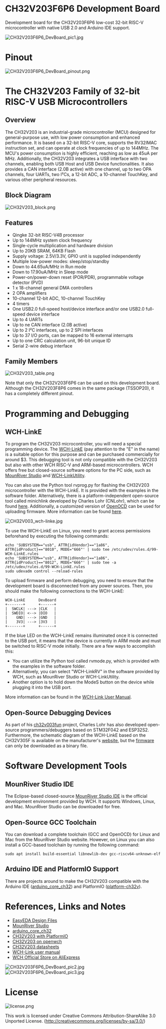 # CH32V203F6P6 Development Board
Development board for the CH32V203F6P6 low-cost 32-bit RISC-V microcontroller with native USB 2.0 and Arduino IDE support.

![CH32V203F6P6_DevBoard_pic1.jpg](https://raw.githubusercontent.com/wagiminator/Development-Boards/main/CH32V203F6P6_DevBoard/documentation/CH32V203F6P6_DevBoard_pic1.jpg)

# Pinout
![CH32V203F6P6_DevBoard_pinout.png](https://raw.githubusercontent.com/wagiminator/Development-Boards/main/CH32V203F6P6_DevBoard/documentation/CH32V203F6P6_DevBoard_pinout.png)

# The CH32V203 Family of 32-bit RISC-V USB Microcontrollers
## Overview
The CH32V203 is an industrial-grade microcontroller (MCU) designed for general-purpose use, with low power consumption and enhanced performance. It is based on a 32-bit RISC-V core, supports the RV32IMAC instruction set, and can operate at clock frequencies of up to 144MHz. The MCU's power consumption is highly efficient, reaching as low as 45uA per MHz. Additionally, the CH32V203 integrates a USB interface with two channels, enabling both USB Host and USB Device functionalities. It also provides a CAN interface (2.0B active) with one channel, up to two OPA channels, four UARTs, two I²Cs, a 12-bit ADC, a 10-channel TouchKey, and various other peripheral resources.

## Block Diagram
![CH32V203_block.png](https://raw.githubusercontent.com/wagiminator/Development-Boards/main/CH32V203F6P6_DevBoard/documentation/CH32V203_block.png)

## Features
- Qingke 32-bit RISC-V4B processor
- Up to 144MHz system clock frequency
- Single-cycle multiplication and hardware division
- Up to 20KB SRAM, 64KB Flash
- Supply voltage: 2.5V/3.3V, GPIO unit is supplied independently
- Multiple low-power modes: sleep/stop/standby
- Down to 44.65uA/MHz in Run mode
- Down to 17.90uA/MHz in Sleep mode
- Power-on/power-down reset (POR/PDR), programmable voltage detector (PVD)
- 1 x 18-channel general DMA controllers
- 2 OPA amplifiers
- 10-channel 12-bit ADC, 10-channel TouchKey
- 4 timers
- One USB2.0 full-speed host/device interface and/or one USB2.0 full-speed device interface
- Up to 4 UARTs
- Up to ne CAN interface (2.0B active)
- Up to 2 I²C interfaces, up to 2 SPI interfaces
- Up to 37 I/O ports, can be mapped to 16 external interrupts
- Up to one CRC calculation unit, 96-bit unique ID
- Serial 2-wire debug interface

## Family Members
![CH32V203_table.png](https://raw.githubusercontent.com/wagiminator/Development-Boards/main/CH32V203F6P6_DevBoard/documentation/CH32V203_table.png)

Note that only the CH32V203F6P6 can be used on this development board. Although the CH32V203F8P6 comes in the same package (TSSOP20), it has a completely different pinout.

# Programming and Debugging
## WCH-LinkE
To program the CH32V203 microcontroller, you will need a special programming device. The [WCH-LinkE](http://www.wch-ic.com/products/WCH-Link.html) (pay attention to the "E" in the name) is a suitable option for this purpose and can be purchased commercially for around $3. This debugging tool is not only compatible with the CH32V203 but also with other WCH RISC-V and ARM-based microcontrollers. WCH offers free but closed-source software options for the PC side, such as [MounRiver Studio](http://www.mounriver.com/) and [WCH-LinkUtility](https://www.wch.cn/downloads/WCH-LinkUtility_ZIP.html).

You can also use the Python tool rvprog.py for flashing the CH32V203 microcontroller with the WCH-LinkE. It is provided with the examples in the software folder. Alternatively, there is a platform-independent open-source tool called minichlink developed by Charles Lohr (CNLohr), which can be found [here](https://github.com/cnlohr/ch32v003fun/tree/master/minichlink). Additionally, a customized version of [OpenOCD](https://github.com/karlp/openocd-hacks) can be used for uploading firmware. More information can be found [here](https://github.com/wuxx/nanoCH32V003).

![CH32V003_wch-linke.jpg](https://raw.githubusercontent.com/wagiminator/Development-Boards/main/CH32V003F4P6_DevBoard/documentation/CH32V003_wch-linke.jpg)

To use the WCH-LinkE on Linux, you need to grant access permissions beforehand by executing the following commands:
```
echo 'SUBSYSTEM=="usb", ATTR{idVendor}=="1a86", ATTR{idProduct}=="8010", MODE="666"' | sudo tee /etc/udev/rules.d/99-WCH-LinkE.rules
echo 'SUBSYSTEM=="usb", ATTR{idVendor}=="1a86", ATTR{idProduct}=="8012", MODE="666"' | sudo tee -a /etc/udev/rules.d/99-WCH-LinkE.rules
sudo udevadm control --reload-rules
```

To upload firmware and perform debugging, you need to ensure that the development board is disconnected from any power sources. Then, you should make the following connections to the WCH-LinkE:

```
WCH-LinkE      DevBoard
+-------+      +------+
|  SWCLK| ---> |CLK   |
|  SWDIO| <--> |DIO   |
|    GND| ---> |GND   |
|    3V3| ---> |3V3   |
+-------+      +------+
```

If the blue LED on the WCH-LinkE remains illuminated once it is connected to the USB port, it means that the device is currently in ARM mode and must be switched to RISC-V mode initially. There are a few ways to accomplish this:
- You can utilize the Python tool called rvmode.py, which is provided with the examples in the software folder.
- Alternatively, you can select "WCH-LinkRV" in the software provided by WCH, such as MounRiver Studio or WCH-LinkUtility.
- Another option is to hold down the ModeS button on the device while plugging it into the USB port.

More information can be found in the [WCH-Link User Manual](http://www.wch-ic.com/downloads/WCH-LinkUserManual_PDF.html).

## Open-Source Debugging Devices
As part of his [ch32v003fun](https://github.com/cnlohr/ch32v003fun) project, Charles Lohr has also developed open-source programmers/debuggers based on STM32F042 and ESP32S2. Furthermore, the schematic diagram of the WCH-LinkE based on the CH32V305F is available on the manufacturer's [website](https://www.wch.cn/products/WCH-Link.html), but the [firmware](https://github.com/openwch/ch32v003) can only be downloaded as a binary file.

# Software Development Tools
## MounRiver Studio IDE
The Eclipse-based closed-source [MounRiver Studio IDE](http://www.mounriver.com/) is the official development environment provided by WCH. It supports Windows, Linux, and Mac. MounRiver Studio can be downloaded for free.

## Open-Source GCC Toolchain
You can download a complete toolchain (GCC and OpenOCD) for Linux and Mac from the MounRiver Studio website. However, on Linux you can also install a GCC-based toolchain by running the following command:

```
sudo apt install build-essential libnewlib-dev gcc-riscv64-unknown-elf
```

## Arduino IDE and PlatformIO Support
There are projects around to make the CH32V203 compatible with the Arduino IDE ([arduino_core_ch32](https://github.com/openwch/arduino_core_ch32)) and PlatformIO ([platform-ch32v](https://github.com/Community-PIO-CH32V/platform-ch32v)).

# References, Links and Notes
- [EasyEDA Design Files](https://oshwlab.com/wagiminator)
- [MounRiver Studio](http://www.mounriver.com/)
- [arduino_core_ch32](https://github.com/openwch/arduino_core_ch32)
- [CH32V203 with PlatformIO](https://github.com/Community-PIO-CH32V/platform-ch32v)
- [CH32V203 on openwch](https://github.com/openwch/ch32v203)
- [CH32V203 datasheets](http://www.wch-ic.com/products/CH32V203.html)
- [WCH-Link user manual](http://www.wch-ic.com/downloads/WCH-LinkUserManual_PDF.html)
- [WCH Official Store on AliExpress](https://wchofficialstore.aliexpress.com)

![CH32V203F6P6_DevBoard_pic2.jpg](https://raw.githubusercontent.com/wagiminator/Development-Boards/main/CH32V203F6P6_DevBoard/documentation/CH32V203F6P6_DevBoard_pic2.jpg)
![CH32V203F6P6_DevBoard_pic3.jpg](https://raw.githubusercontent.com/wagiminator/Development-Boards/main/CH32V203F6P6_DevBoard/documentation/CH32V203F6P6_DevBoard_pic3.jpg)

# License

![license.png](https://i.creativecommons.org/l/by-sa/3.0/88x31.png)

This work is licensed under Creative Commons Attribution-ShareAlike 3.0 Unported License. 
(http://creativecommons.org/licenses/by-sa/3.0/)
